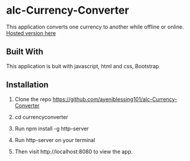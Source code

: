 # alc-Currency-Converter
This application converts one currency to another while offline or online.
[Hosted version here](https://ayeniblessing101.github.io/alc-Currency-Converter/)

## Built With
This application is buit with javascript, html and css, Bootstrap

## Installation
1. Clone the repo https://github.com/ayeniblessing101/alc-Currency-Converter

2. cd currencyconverter 

3. Run npm install -g http-server

4. Run http-server on your terminal

5. Then visit http://localhost:8080 to view the app.

